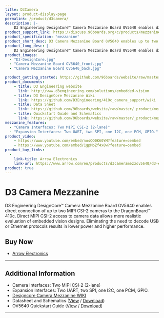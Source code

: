 ```yaml
---
title: D3Camera
layout: product-display-page
permalink: /product/d3camera/
description: |-
    D3 Engineering DesignCore™ Camera Mezzanine Board OV5640 enables direct connection of up to two MIPI CSI-2 cameras to the DragonBoard™ 410c.  Direct MIPI CSI-2 access to camera data allows more realistic evaluation of embedded vision designs. Eliminating the need to decode USB or Ethernet protocols results in lower power and higher performance.
product_support_link: https://discuss.96boards.org/c/products/mezzanine
product_specification: "mezzanine"
product_short_desc: D3 Camera Mezzanine Board OV5640 enables up to two MIPI CSI-2 cameras to connect to the DragonBoard™ 410c.
product_long_desc: |-
    D3 Engineering DesignCore™ Camera Mezzanine Board OV5640 enables direct connection of up to two MIPI CSI-2 cameras to the DragonBoard™ 410c. Direct MIPI CSI-2 access to camera data allows more realistic evaluation of embedded vision designs. Eliminating the need to decode USB or Ethernet protocols results in lower power and higher performance.
product_images:
  - "D3-DesignCore.jpg"
  - "Camera Mezzanine Board OV5640_front.jpg"
  - "Camera Mezzanine Board OV5640_back.jpg"

product_getting_started: https://github.com/96boards/website/raw/master/_product/mezzanine/d3camera/files/D3Eng_DesignCore_CamMezzBoard_OV5640_QuickStart_Guide_v1.pdf
product_documents:
    - title: D3 Engineering website
      link: http://www.d3engineering.com/solutions/embedded-vision
    - title: D3 DesignCore Mezzanine Wiki
      link: https://github.com/D3Engineering/410c_camera_support/wiki
    - title: Data Sheet
      link: https://github.com/96boards/website/raw/master/_product/mezzanine/d3camera/files/D3Eng_DesignCore_CamMezzBoard_DataSheet.pdf
    - title: Quickstart Guide and Schematics
      link: https://github.com/96boards/website/raw/master/_product/mezzanine/d3camera/files/D3Eng_DesignCore_CamMezzBoard_OV5640_QuickStart_Guide_v1.pdf
mezzanine_features:
  - "Camera Interfaces: Two MIPI CSI-2 (2-lane)"
  - "Expansion Interfaces: Two UART, two SPI, one I2C, one PCM, GPIO."
product_video:
    - https://www.youtube.com/embed/nosQO0K60YM?feature=oembed
    - https://www.youtube.com/embed/1gpMbZf4x8w?feature=oembed
product_buy_links:
  -
    link-title: Arrow Electronics
    link-url: https://www.arrow.com/en/products/d3cameramezzov5640/d3-engineering
product: true
---
```

# D3 Camera Mezzanine

D3 Engineering DesignCore™ Camera Mezzanine Board OV5640 enables direct connection of up to two MIPI CSI-2 cameras to the DragonBoard™ 410c.  Direct MIPI CSI-2 access to camera data allows more realistic evaluation of embedded vision designs. Eliminating the need to decode USB or Ethernet protocols results in lower power and higher performance.

## Buy Now

- [Arrow Electronics](https://www.arrow.com/en/products/d3cameramezzov5640/d3-engineering)

***

## Additional Information

- Camera Interfaces: Two MIPI CSI-2 (2-lane)
- Expansion Interfaces: Two UART, two SPI, one I2C, one PCM, GPIO.
- [Designcore Camera Mezzanine WIKI](https://github.com/D3Engineering/410c_camera_support/wiki)
- Datasheet and Schematics ([View](https://github.com/96boards/website/blob/master/_product/mezzanine/d3camera/files/D3Eng_DesignCore_CamMezzBoard_DataSheet.pdf) / [Download](https://github.com/96boards/website/raw/master/_product/mezzanine/d3camera/files/D3Eng_DesignCore_CamMezzBoard_DataSheet.pdf))
- OV5640 Quickstart Guide ([View](https://github.com/96boards/website/blob/master/_product/mezzanine/d3camera/files/D3Eng_DesignCore_CamMezzBoard_OV5640_QuickStart_Guide_v1.pdf) / [Download](https://github.com/96boards/website/raw/master/_product/mezzanine/d3camera/files/D3Eng_DesignCore_CamMezzBoard_OV5640_QuickStart_Guide_v1.pdf))

***
